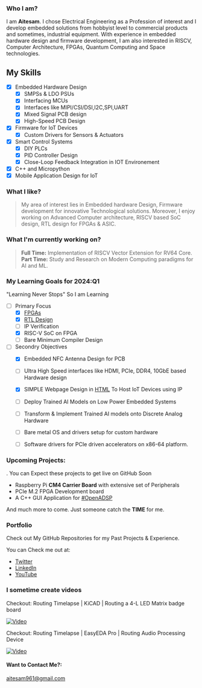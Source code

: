 
### Who I am?
I am **Aitesam**. I chose Electrical Engineering as a  Profession of interest and I develop embedded solutions from hobbyist level to commercial products and sometimes, industrial equipment. With experience in embedded hardware design and firmware development, I am also interested in RISCV, Computer Architecture, FPGAs, Quantum Computing and Space technologies.


## My Skills
* [x] Embedded Hardware Design
    * [x] SMPSs & LDO PSUs
    * [x] Interfacing MCUs
    * [x] Interfaces like MIPI/CSI/DSI,I2C,SPI,UART
    * [x] Mixed Signal PCB design
    * [x] High-Speed PCB Design
* [x] Firmware for IoT Devices
    * [x] Custom Drivers for Sensors & Actuators
* [x] Smart Control Systems
    * [x] DIY PLCs 
    * [x] PID Controller Design
    * [x] Close-Loop Feedback Integration in IOT Environement  
* [x] C++ and Micropython
* [x] Mobile Application Design for IoT 

### What I like?

> My area of interest lies in Embedded hardware Design, Firmware development for innovative Technological solutions. Moreover, I enjoy working on Advanced Computer architecture, RISCV based SoC design, RTL design for FPGAs & ASIC.

### What I'm currently working on?
> **Full Time:** Implementation of RISCV Vector Extension for RV64 Core.
> **Part Time:** Study and Research on Modern Computing paradigms for AI and ML.

### My Learning Goals for 2024:Q1
"Learning Never Stops" 
So I am Learning 
* [ ] Primary Focus
     * [x] [FPGAs](https://en.wikipedia.org/wiki/Field-programmable_gate_array)
     * [x] [RTL Design](https://en.wikipedia.org/wiki/Verilog)
     * [ ] IP Verification
     * [x] RISC-V SoC on FPGA
     * [ ] Bare Minimum Compiler Design
* [ ]  Secondry Objectives
     * [x]  Embedded NFC Antenna Design for PCB
     * [ ]  Ultra High Speed interfaces like HDMI, PCIe, DDR4, 10GbE based Hardware design
     * [x]  SIMPLE Webpage Design in [HTML](https://en.wikipedia.org/wiki/HTML) To Host IoT Devices using IP
     * [ ]  Deploy Trained AI Models on Low Power Embedded Systems
     * [ ]  Transform & Implement Trained AI models onto Discrete Analog Hardware
     * [ ]  Bare metal OS and drivers setup for custom hardware
     * [ ]  Software drivers for PCIe driven accelerators on x86-64 platform.
     



### Upcoming Projects:
. You can Expect these projects to get live on GitHub Soon
- Raspberry Pi **CM4 Carrier Board** with extensive set of Peripherals
- PCIe M.2 FPGA Development board
- A C++ GUI Application for [#OpenADSP](https://github.com/maitesam/OpenADSP)


And much more to come. Just someone catch the **TIME** for me.


### Portfolio

Check out My GitHub Repositories for my Past Projects & Experience.

You can Check me out at:
* [Twitter](https://twitter.com/TheCactus961)
* [LinkedIn](https://www.linkedin.com/in/muhammad-aitesam/)
* [YouTube](https://youtube.com/@thecactus961)

### I sometime create videos

Checkout: Routing Timelapse | KiCAD | Routing a 4-L LED Matrix badge board

[![Video](https://img.youtube.com/vi/JsCCEnHJgYc/hqdefault.jpg)](https://www.youtube.com/watch?v=JsCCEnHJgYc)

Checkout: Routing Timelapse | EasyEDA Pro | Routing Audio Processing Device

[![Video](https://img.youtube.com/vi/ky78GPNEK78/hqdefault.jpg)](https://www.youtube.com/watch?v=ky78GPNEK78)


#### Want to Contact Me?:
aitesam961@gmail.com




